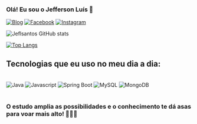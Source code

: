 ### Olá! Eu sou o Jefferson Luís 🤟

[![Blog](https://img.shields.io/badge/LinkedIn-0077B5?style=for-the-badge&logo=linkedin&logoColor=white)](https://www.linkedin.com/in/jeflsantos/)
[![Facebook](https://img.shields.io/badge/Facebook-1877F2?style=for-the-badge&logo=facebook&logoColor=white)](https://www.facebook.com/JefLzK)
[![Instagram](https://img.shields.io/badge/Instagram-E4405F?style=for-the-badge&logo=instagram&logoColor=white)](https://www.instagram.com/jeflzk_/)

![Jeflsantos GitHub stats](https://github-readme-stats.vercel.app/api?username=jeflsantos&show_icons=true&theme=radical)

[![Top Langs](https://github-readme-stats.vercel.app/api/top-langs/?username=jeflsantos&layout=compact)](https://github.com/jeflsantos/github-readme-stats)

## Tecnologias que eu uso no meu dia a dia:

<div style="display: inline_block"><br/>
  <img align="center" aLt="Java" src="https://img.shields.io/badge/Java-ED8B00?style=for-the-badge&logo=java&logoColor=white" />
  <img align="center" aLt="Javascript" src="https://img.shields.io/badge/Java-ED8B00?style=for-the-badge&logo=java&logoColor=white" />
  <img align="center" aLt="Spring Boot" src="https://img.shields.io/badge/Spring-6DB33F?style=for-the-badge&logo=spring&logoColor=white" />
  <img align="center" aLt="MySQL" src="https://img.shields.io/badge/MySQL-00000F?style=for-the-badge&logo=mysql&logoColor=white" />
   <img align="center" aLt="MongoDB" src="https://img.shields.io/badge/MongoDB-4EA94B?style=for-the-badge&logo=mongodb&logoColor=white" />
 </div><br/>
 
 
 ### O estudo amplia as possibilidades e o conhecimento te dá asas para voar mais alto! 👨🏼‍💻
 
 
 
 

